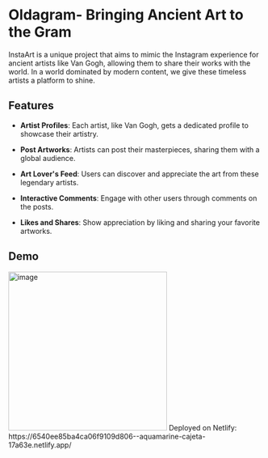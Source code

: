 # Oldagram- Bringing Ancient Art to the Gram

InstaArt is a unique project that aims to mimic the Instagram experience for ancient artists like Van Gogh, allowing them to share their works with the world. In a world dominated by modern content, we give these timeless artists a platform to shine.

## Features

- **Artist Profiles**: Each artist, like Van Gogh, gets a dedicated profile to showcase their artistry.

- **Post Artworks**: Artists can post their masterpieces, sharing them with a global audience.

- **Art Lover's Feed**: Users can discover and appreciate the art from these legendary artists.

- **Interactive Comments**: Engage with other users through comments on the posts.

- **Likes and Shares**: Show appreciation by liking and sharing your favorite artworks.

## Demo
<img width="314" alt="image" src="https://github.com/LilaLiang/Oldagram/assets/103416879/8683ef88-dd67-4639-a51f-fbd037a14b38">
Deployed on Netlify: https://6540ee85ba4ca06f9109d806--aquamarine-cajeta-17a63e.netlify.app/

